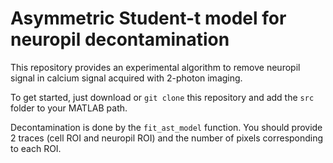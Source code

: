 # Asymmetric Student-t model for neuropil decontamination

This repository provides an experimental algorithm to remove neuropil signal in
calcium signal acquired with 2-photon imaging.

To get started, just download or `git clone` this repository and add the `src`
folder to your MATLAB path.

Decontamination is done by the `fit_ast_model` function. You should provide 2
traces (cell ROI and neuropil ROI) and the number of pixels corresponding to
each ROI.
